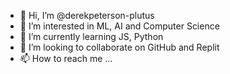 - 👋 Hi, I’m @derekpeterson-plutus
- 👀 I’m interested in ML, AI and Computer Science
- 🌱 I’m currently learning JS, Python
- 💞️ I’m looking to collaborate on GitHub and Replit
- 📫 How to reach me ...

<!---
derekpeterson-plutus/derekpeterson-plutus is a ✨ special ✨ repository because its `README.md` (this file) appears on your GitHub profile.
You can click the Preview link to take a look at your changes.
--->
